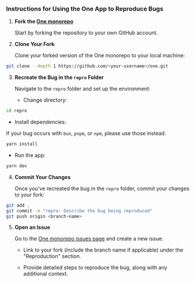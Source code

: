### **Instructions for Using the One App to Reproduce Bugs**

1. **Fork the [One monorepo](https://github.com/onejs/one)**

   Start by forking the repository to your own GitHub account.

2. **Clone Your Fork**

   Clone your forked version of the One monorepo to your local machine:

```bash
git clone --depth 1 https://github.com/<your-username>/one.git
```

3. **Recreate the Bug in the `repro` Folder**

   Navigate to the `repro` folder and set up the environment:

   - Change directory:

```bash
cd repro
```

   - Install dependencies:

If your bug occurs with `bun`, `pnpm`, or `npm`, please use those instead.

```bash
yarn install
```

   - Run the app:

```bash
yarn dev
```

4. **Commit Your Changes** 

   Once you've recreated the bug in the `repro` folder, commit your changes to your fork:

```bash
git add .
git commit -m "repro: Describe the bug being reproduced"
git push origin <branch-name>
```

5. **Open an Issue**

   Go to the [One monorepo issues page](https://github.com/onejs/one/issues) and create a new issue:

   - Link to your fork (include the branch name if applicable) under the "Reproduction" section.

   - Provide detailed steps to reproduce the bug, along with any additional context.
